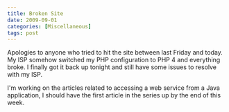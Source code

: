 ```yaml
---
title: Broken Site
date: 2009-09-01
categories: [Miscellaneous]
tags: post
---
```


Apologies to anyone who tried to hit the site between last Friday and today. My ISP somehow switched my PHP configuration to PHP 4 and everything broke. I finally got it back up tonight and still have some issues to resolve with my ISP.

I'm working on the articles related to accessing a web service from a Java application, I should have the first article in the series up by the end of this week.